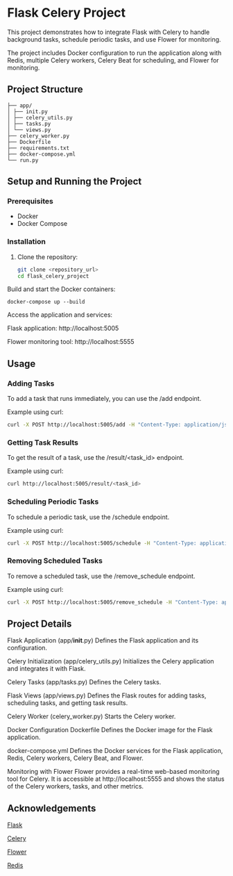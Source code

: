 # Flask Celery Project

This project demonstrates how to integrate Flask with Celery to handle background tasks, schedule periodic tasks, and use Flower for monitoring. 

The project includes Docker configuration to run the application along with Redis, multiple Celery workers, Celery Beat for scheduling, and Flower for monitoring.

## Project Structure

```flask_celery_project/
├── app/
│ ├── init.py
│ ├── celery_utils.py
│ ├── tasks.py
│ └── views.py
├── celery_worker.py
├── Dockerfile
├── requirements.txt
├── docker-compose.yml
└── run.py
```

## Setup and Running the Project

### Prerequisites

- Docker
- Docker Compose

### Installation

1. Clone the repository:
   ```sh
   git clone <repository_url>
   cd flask_celery_project
Build and start the Docker containers:

```shell
docker-compose up --build
```

Access the application and services:

Flask application: http://localhost:5005

Flower monitoring tool: http://localhost:5555
## Usage
### Adding Tasks
To add a task that runs immediately, you can use the /add endpoint.

Example using curl:

```sh
curl -X POST http://localhost:5005/add -H "Content-Type: application/json" -d '{"a": 4, "b": 6}'
```

### Getting Task Results

To get the result of a task, use the /result/<task_id> endpoint.

Example using curl:

```sh
curl http://localhost:5005/result/<task_id>
```
### Scheduling Periodic Tasks
To schedule a periodic task, use the /schedule endpoint.

Example using curl:

```sh
curl -X POST http://localhost:5005/schedule -H "Content-Type: application/json" -d '{"task_name": "task1", "interval": 30.0, "a": 2, "b": 3}'
```

### Removing Scheduled Tasks
To remove a scheduled task, use the /remove_schedule endpoint.

Example using curl:

```sh
curl -X POST http://localhost:5005/remove_schedule -H "Content-Type: application/json" -d '{"task_name": "task1"}'
```

## Project Details
Flask Application (app/__init__.py)
Defines the Flask application and its configuration.

Celery Initialization (app/celery_utils.py)
Initializes the Celery application and integrates it with Flask.

Celery Tasks (app/tasks.py)
Defines the Celery tasks.

Flask Views (app/views.py)
Defines the Flask routes for adding tasks, scheduling tasks, and getting task results.

Celery Worker (celery_worker.py)
Starts the Celery worker.

Docker Configuration
Dockerfile
Defines the Docker image for the Flask application.

docker-compose.yml
Defines the Docker services for the Flask application, Redis, Celery workers, Celery Beat, and Flower.

Monitoring with Flower
Flower provides a real-time web-based monitoring tool for Celery. It is accessible at http://localhost:5555 and shows the status of the Celery workers, tasks, and other metrics.

## Acknowledgements
[Flask]()

[Celery](https://docs.celeryq.dev/en/stable/getting-started/introduction.html)

[Flower](https://flower.readthedocs.io/en/latest/api.html)

[Redis]()

